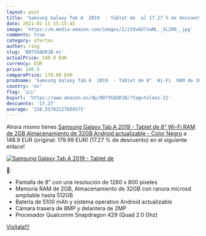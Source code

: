 ```yaml
---
layout: post
title: 'Samsung Galaxy Tab A  2019  - Tablet de  al 17.27 % de descuento'
date: 2021-01-11 15:15:45
image: 'https://m.media-amazon.com/images/I/219v6UlVaML._SL200_.jpg'
comments: true
category: ofertas
author: ring
slug: 'B07VGQGRJB-es'
actualPrice: 148.9 EUR
currency: EUR
price: 148.9
comparePrice: 179.99 EUR
prodname: 'Samsung Galaxy Tab A  2019  - Tablet de 8"  Wi-Fi  RAM de 2GB  Almacenamiento de 32GB  Android actualizable  - Color Negro'
country: 'es'
flag: '🇪🇸'
buyurl: 'https://www.amazon.es/dp/B07VGQGRJB/?tag=tolees-21'
descuento: '17.27'
average: '138.55702127659575'
---
```


Ahora mismo tienes [Samsung Galaxy Tab A  2019  - Tablet de 8"  Wi-Fi  RAM de 2GB  Almacenamiento de 32GB  Android actualizable  - Color Negro](https://www.amazon.es/dp/B07VGQGRJB/?tag=tolees-21) a 148.9 EUR (original: 179.99 EUR) (17.27 %  de descuento) en el siguiente enlace!

[![Samsung Galaxy Tab A  2019  - Tablet de ](https://m.media-amazon.com/images/I/219v6UlVaML._SL200_.jpg)](https://www.amazon.es/dp/B07VGQGRJB/?tag=tolees-21)

🔎:

- Pantalla de 8" con una resolución de 1280 x 800 píxeles
- Memoria RAM de 2GB, Almacenamiento de 32GB con ranura microsd ampliable hasta 512GB
- Batería de 5100 mAh y sistema operativo Android actualizable
- Cámara trasera de 8MP y delantera de 2MP
- Procesador Qualcomm Snapdragon 429 (Quad 2.0 Ghz)

[Visítala!!!](https://www.amazon.es/dp/B07VGQGRJB/?tag=tolees-21)
